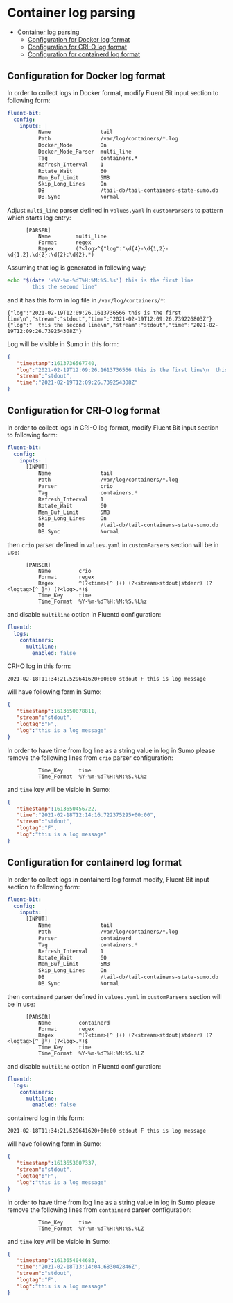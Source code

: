 # Container log parsing

- [Container log parsing](#container-log-parsing)
  - [Configuration for Docker log format](#configuration-for-docker-log-format)
  - [Configuration for CRI-O log format](#configuration-for-cri-o-log-format)
  - [Configuration for containerd log format](#configuration-for-containerd-log-format)

## Configuration for Docker log format

In order to collect logs in Docker format, modify Fluent Bit input section to following form:

```yaml
fluent-bit:
  config:
    inputs: |
          Name                tail
          Path                /var/log/containers/*.log
          Docker_Mode         On
          Docker_Mode_Parser  multi_line
          Tag                 containers.*
          Refresh_Interval    1
          Rotate_Wait         60
          Mem_Buf_Limit       5MB
          Skip_Long_Lines     On
          DB                  /tail-db/tail-containers-state-sumo.db
          DB.Sync             Normal

```

Adjust `multi_line` parser defined in `values.yaml` in `customParsers` to pattern which starts log entry:

```
      [PARSER]
          Name        multi_line
          Format      regex
          Regex       (?<log>^{"log":"\d{4}-\d{1,2}-\d{1,2}.\d{2}:\d{2}:\d{2}.*)
```

Assuming that log is generated in following way;

```bash
echo "$(date '+%Y-%m-%dT%H:%M:%S.%s') this is the first line
        this the second line"
```

and it has this form in log file in `/var/log/containers/*`:

```
{"log":"2021-02-19T12:09:26.1613736566 this is the first line\n","stream":"stdout","time":"2021-02-19T12:09:26.739226803Z"}
{"log":"  this the second line\n","stream":"stdout","time":"2021-02-19T12:09:26.739254308Z"}
```

Log will be visible in Sumo in this form:

```json
{
   "timestamp":1613736567740,
   "log":"2021-02-19T12:09:26.1613736566 this is the first line\n  this the second line",
   "stream":"stdout",
   "time":"2021-02-19T12:09:26.739254308Z"
}
```

## Configuration for CRI-O log format

In order to collect logs in CRI-O log format, modify Fluent Bit input section to following form:

```yaml
fluent-bit:
  config:
    inputs: |
      [INPUT]
          Name                tail
          Path                /var/log/containers/*.log
          Parser              crio
          Tag                 containers.*
          Refresh_Interval    1
          Rotate_Wait         60
          Mem_Buf_Limit       5MB
          Skip_Long_Lines     On
          DB                  /tail-db/tail-containers-state-sumo.db
          DB.Sync             Normal
```

then `crio` parser defined in `values.yaml` in `customParsers` section will be in use:

```
      [PARSER]
          Name         crio
          Format       regex
          Regex        ^(?<time>[^ ]+) (?<stream>stdout|stderr) (?<logtag>[^ ]*) (?<log>.*)$
          Time_Key     time
          Time_Format  %Y-%m-%dT%H:%M:%S.%L%z
```

and disable `multiline` option in Fluentd configuration:

```yaml
fluentd:
  logs:
    containers:
      multiline:
        enabled: false
```

CRI-O log in this form:

```
2021-02-18T11:34:21.529641620+00:00 stdout F this is log message
```

will have following form in Sumo:

```json
{
   "timestamp":1613650078811,
   "stream":"stdout",
   "logtag":"F",
   "log":"this is a log message"
}
```

In order to have time from log line as a string value in log in Sumo please
remove the following lines from `crio` parser configuration:

```
          Time_Key     time
          Time_Format  %Y-%m-%dT%H:%M:%S.%L%z
```

and `time` key will be visible in Sumo:

```json
{
   "timestamp":1613650456722,
   "time":"2021-02-18T12:14:16.722375295+00:00",
   "stream":"stdout",
   "logtag":"F",
   "log":"this is a log message"
}
```

## Configuration for containerd log format

In order to collect logs in containerd log format modify, Fluent Bit input section to following form:

```yaml
fluent-bit:
  config:
    inputs: |
      [INPUT]
          Name                tail
          Path                /var/log/containers/*.log
          Parser              containerd
          Tag                 containers.*
          Refresh_Interval    1
          Rotate_Wait         60
          Mem_Buf_Limit       5MB
          Skip_Long_Lines     On
          DB                  /tail-db/tail-containers-state-sumo.db
          DB.Sync             Normal
```

then `containerd` parser defined in `values.yaml` in `customParsers` section will be in use:

```
      [PARSER]
          Name         containerd
          Format       regex
          Regex        ^(?<time>[^ ]+) (?<stream>stdout|stderr) (?<logtag>[^ ]*) (?<log>.*)$
          Time_Key     time
          Time_Format  %Y-%m-%dT%H:%M:%S.%LZ
```

and disable `multiline` option in Fluentd configuration:

```yaml
fluentd:
  logs:
    containers:
      multiline:
        enabled: false
```

containerd log in this form:

```
2021-02-18T11:34:21.529641620+00:00 stdout F this is log message
```

will have following form in Sumo:

```json
{
   "timestamp":1613653807337,
   "stream":"stdout",
   "logtag":"F",
   "log":"this is a log message"
}
```

In order to have time from log line as a string value in log in Sumo please
remove the following lines from `containerd` parser configuration:

```
          Time_Key     time
          Time_Format  %Y-%m-%dT%H:%M:%S.%LZ
```

and `time` key will be visible in Sumo:

```json
{
   "timestamp":1613654044683,
   "time":"2021-02-18T13:14:04.683042846Z",
   "stream":"stdout",
   "logtag":"F",
   "log":"this is a log message"
}
```
